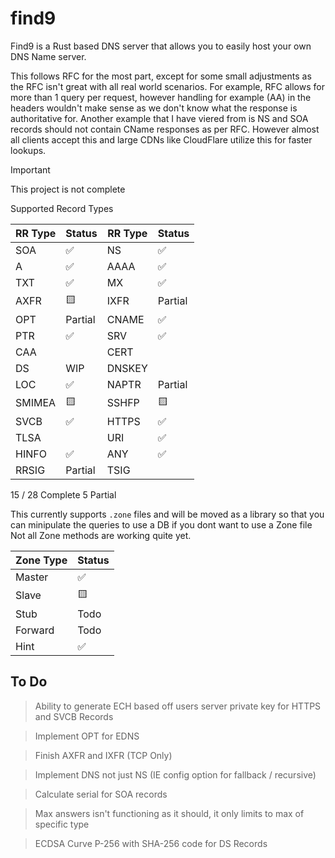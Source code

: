 find9
====

Find9 is a Rust based DNS server that allows you to easily host your own DNS Name server.

This follows RFC for the most part, except for some small adjustments as the RFC isn't great with all real world scenarios.
For example, RFC allows for more than 1 query per request, however handling for example (AA) in the headers wouldn't make sense
as we don't know what the response is authoritative for. Another example that I have viered from is NS and SOA records should not
contain CName responses as per RFC. However almost all clients accept this and large CDNs like CloudFlare utilize this for faster
lookups.

> [!important]
> This project is not complete

Supported Record Types

| RR Type | Status  | RR Type | Status  |
|---------|---------|---------|---------|
| SOA     | ✅       | NS      | ✅       |
| A       | ✅       | AAAA    | ✅       |
| TXT     | ✅       | MX      | ✅       |
| AXFR    | 🟨      | IXFR    | Partial |
| OPT     | Partial | CNAME   | ✅       |
| PTR     | ✅       | SRV     | ✅       |
| CAA     |         | CERT    |         |
| DS      | WIP     | DNSKEY  |         |
| LOC     | ✅       | NAPTR   | Partial |
| SMIMEA  | 🟨      | SSHFP   | 🟨      |
| SVCB    | ✅       | HTTPS   | ✅       |
| TLSA    |         | URI     | ✅       |
| HINFO   | ✅       | ANY     | ✅       |
| RRSIG   | Partial | TSIG    |         |

15 / 28 Complete
5 Partial

This currently supports `.zone` files and will be moved as a library so that you can minipulate the queries to use a DB if you dont want to use a Zone file
Not all Zone methods are working quite yet.

| Zone Type | Status |
|-----------|--------|
| Master    | ✅      |
| Slave     | 🟨     |
| Stub      | Todo   |
| Forward   | Todo   |
| Hint      | ✅      |

To Do
----

> Ability to generate ECH based off users server private key for HTTPS and SVCB Records

> Implement OPT for EDNS

> Finish AXFR and IXFR (TCP Only)

> Implement DNS not just NS (IE config option for fallback / recursive)

> Calculate serial for SOA records

> Max answers isn't functioning as it should, it only limits to max of specific type

> ECDSA Curve P-256 with SHA-256 code for DS Records
